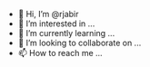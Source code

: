 - 👋 Hi, I’m @rjabir
- 👀 I’m interested in ...
- 🌱 I’m currently learning ...
- 💞️ I’m looking to collaborate on ...
- 📫 How to reach me ...

<!---
Kohigig/Kohigig is a ✨ special ✨ repository because its `README.md` (this file) appears on your GitHub profile.
You can click the Preview link to take a look at your changes.
--->
